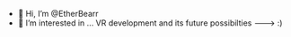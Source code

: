 - 👋 Hi, I’m @EtherBearr
- 👀 I’m interested in ... VR development and its future possibilties
---> :)

